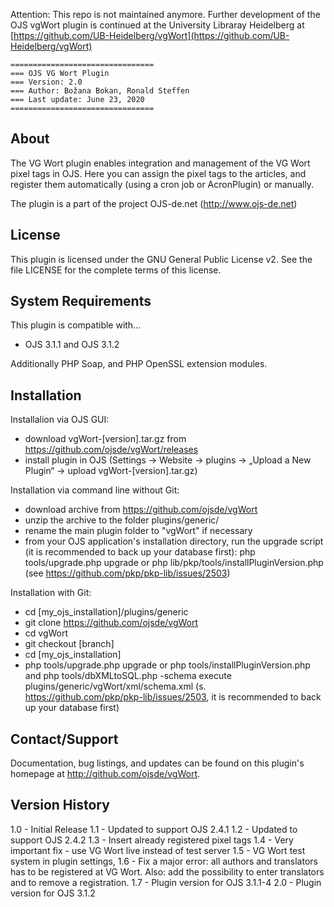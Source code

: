 Attention: This repo is not maintained anymore. Further development of the OJS vgWort plugin is continued at the University Libraray Heidelberg at [https://github.com/UB-Heidelberg/vgWort](https://github.com/UB-Heidelberg/vgWort)

```
================================
=== OJS VG Wort Plugin
=== Version: 2.0
=== Author: Božana Bokan, Ronald Steffen
=== Last update: June 23, 2020
================================
```

About
-----
The VG Wort plugin enables integration and management of the VG Wort pixel tags in OJS. Here you can assign the pixel tags to the articles, and register them automatically (using a cron job or AcronPlugin) or manually.

The plugin is a part of the project OJS-de.net (http://www.ojs-de.net)

License
-------
This plugin is licensed under the GNU General Public License v2. See the file LICENSE for the complete terms of this license.

System Requirements
-------------------
This plugin is compatible with...
- OJS 3.1.1 and OJS 3.1.2

Additionally PHP Soap, and PHP OpenSSL extension modules.

Installation
------------
Installalion via OJS GUI:
 - download vgWort-[version].tar.gz from https://github.com/ojsde/vgWort/releases
 - install plugin in OJS (Settings -> Website -> plugins -> „Upload a New Plugin“ -> upload vgWort-[version].tar.gz)

Installation via command line without Git:
 - download archive from https://github.com/ojsde/vgWort
 - unzip the archive to the folder plugins/generic/
 - rename the main plugin folder to "vgWort" if necessary
 - from your OJS application's installation directory, run the upgrade script (it is recommended to back up your database first):
   php tools/upgrade.php upgrade or php lib/pkp/tools/installPluginVersion.php (see https://github.com/pkp/pkp-lib/issues/2503)

Installation with Git:
 - cd [my_ojs_installation]/plugins/generic
 - git clone https://github.com/ojsde/vgWort
 - cd vgWort
 - git checkout [branch]
 - cd [my_ojs_installation]
 - php tools/upgrade.php upgrade
     or
   php tools/installPluginVersion.php
     and
   php tools/dbXMLtoSQL.php -schema execute plugins/generic/vgWort/xml/schema.xml
   (s. https://github.com/pkp/pkp-lib/issues/2503, it is recommended to back up your database first)

Contact/Support
---------------
Documentation, bug listings, and updates can be found on this plugin's homepage
at <http://github.com/ojsde/vgWort>.

Version History
---------------
1.0	- Initial Release
1.1	- Updated to support OJS 2.4.1
1.2 - Updated to support OJS 2.4.2
1.3 - Insert already registered pixel tags
1.4 - Very important fix - use VG Wort live instead of test server
1.5 - VG Wort test system in plugin settings, 
1.6 - Fix a major error: all authors and translators has to be registered at VG Wort. Also: add the possibility to enter translators and to remove a registration.
1.7 - Plugin version for OJS 3.1.1-4
2.0 - Plugin version for OJS 3.1.2
